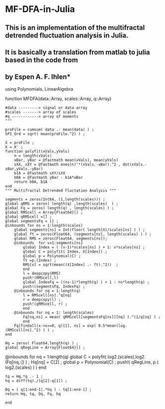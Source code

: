 # MF-DFA-in-Julia
## This is an implementation of the multifractal detrended fluctuation analysis in Julia.
## It is basically a translation from matlab to julia based in the code from  <Introduction to multifractal detrended fluctuation analysis in Matlab>
## by Espen A. F. Ihlen*

using Polynomials, LinearAlgebra





function MFDFA(data::Array, scales::Array, q::Array)
	
    
    #data ---------> signal or data array 
    #scales -------> array of scales 
    #q ------------> array of moments 
    """
    
    proFile = cumsum( data .- mean(data) ) ; 
    SP1_Ord = sqrt( mean(proFile.^2) ) ;
    
    X = proFile ;
    X = X' ;
    function polyfit(xVals,yVals)
        n = length(xVals)
        xBar, yBar = @fastmath mean(xVals), mean(yVals)
        sXX, sXY = @fastmath ones(n)'*(xVals.-xBar).^2 , dot(xVals.-xBar,yVals.-yBar)
        b1A = @fastmath sXY/sXX
        b0A = @fastmath yBar - b1A*xBar
        return b0A, b1A
    end
    """ Multifractal Detrended Fluctation Analysis """
    
    segments = zeros(Int64, (1,length(scales))) ;
    global qRMS = zeros( length(q) ,length(scales)  ) ;
    global Fq = zeros( length(q) , length(scales) ) ;
    global RMScell = Array{Float64}[] ;
    global qRMScell =[] ;
    global segmentsFq = [] ;
    @inbounds for ns = 1:length(scales)
        global segments[ns] = Int(floor( length(X)/scales[ns] ) ) ;  
        global ft = zeros(Float64, (segments[ns], length(scales) ) ) ;
        global RMS = zeros(Float64, segments[ns]);
        @inbounds  for v=1:segments[ns]
            global Index = ( (v-1)*scales[ns] ) + 1: v*scales[ns] ;
            global C = polyfit( Index, X[Index]) ;
            global p = Polynomial(C) ;
            ft =p.(Index) ;
            RMS[v] = sqrt(mean((X[Index] .- ft).^2))  ;
            end
            l = deepcopy(RMS)
            push!(RMScell,l)
            global IndexFq = ((ns-1)*length(q) ) + 1 : ns*length(q) ;
            push!(segmentsFq, IndexFq) ;
        @inbounds for nq = 1:length(q)
            l = RMScell[ns].^q[nq]
            r = deepcopy(l) ;
            push!(qRMScell, r) ;
            end
        @inbounds for nq = 1: length(scales)
            Fq[nq,ns] = mean( qRMScell[segmentsFq[ns]][nq] ).^(1/q[nq] ) ;
            end
        Fq[findall(x->x==0, q)[1], ns] = exp( 0.5*mean(log.(RMScell[ns].^2) ) ) ;
    end
    
    Hq = zeros( Float64,length(q) ) ;
    global qRegLine = Array{Float64}[] ;
   @inbounds  for  nq = 1:length(q)
        global C = polyfit( log2.(scales),log2.(Fq[nq,:]) ) ;
        Hq[nq] = C[2] ;
        global p = Polynomial(C) ;
        push!( qRegLine, p.( log2.(scales) ) )
    end
    
    
    tq = Hq.*q .- 1 ;
    hq = diff(tq)./(q[2]-q[1]) ;
    
    Dq = ( q[1:end-1].*hq ) - tq[1:end-1] ;
    return Hq, tq, Dq, Fq, hq
    
    end
